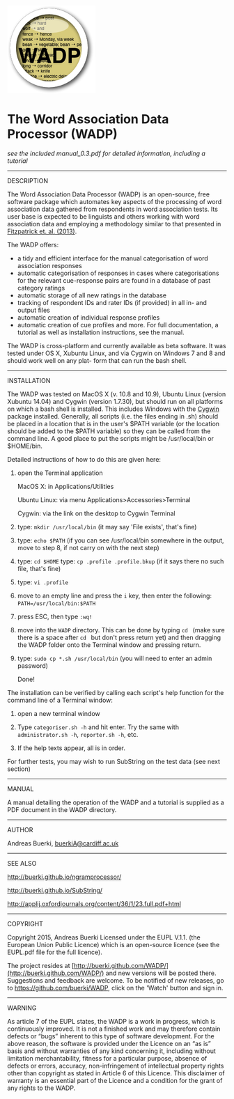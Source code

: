 ![WADP](icon.png)

The Word Association Data Processor (WADP)
======================

*see the included manual_0.3.pdf for detailed information, including a tutorial*

*******
DESCRIPTION

The Word Association Data Processor (WADP) is an open-source, free software package which automates key aspects of the processing of word association data gathered from respondents in word association tests. Its user base is expected to be linguists and others working with word association data and employing a methodology similar to that presented in [Fitzpatrick et. al. (2013)](http://applij.oxfordjournals.org/content/36/1/23.full.pdf+html).



The WADP offers:

- a tidy and efficient interface for the manual categorisation of word association responses
- automatic categorisation of responses in cases where categorisations for the relevant cue-response pairs are found in a database of past category ratings
- automatic storage of all new ratings in the database
- tracking of respondent IDs and rater IDs (if provided) in all in- and output files
- automatic creation of individual response profiles
- automatic creation of cue profiles
and more. For full documentation, a tutorial as well as installation instructions, see the manual.


The WADP is cross-platform and currently available as beta software. It was
tested under OS X, Xubuntu Linux, and via Cygwin on Windows 7 and 8 and should work well on any plat-
form that can run the bash shell.

*******
INSTALLATION


The WADP was tested on MacOS X (v. 10.8 and 10.9), Ubuntu Linux (version Xubuntu 14.04) and Cygwin (version 1.7.30), but should run on all platforms on which a bash shell is installed. This includes Windows with the [Cygwin](cygwin.com) package installed.
Generally, all scripts (i.e. the files ending in .sh) should be placed in a location that is in the user's $PATH variable (or the location should be added to the $PATH variable) so they can be called from the command line. A good place to put the scripts might be /usr/local/bin or $HOME/bin.

Detailed instructions of how to do this are given here:

1. open the Terminal application 

      MacOS X: in Applications/Utilities
      
      Ubuntu Linux: via menu Applications>Accessories>Terminal
      
      Cygwin: via the link on the desktop to Cygwin Terminal
2. type: `mkdir /usr/local/bin`	(it may say 'File exists', that's fine)
3. type: `echo $PATH` (if you can see /usr/local/bin somewhere in the
      output, move to step 8, if not carry on with the next step)
4. type: `cd $HOME`
      type: `cp .profile .profile.bkup` (if it says there no such file,
      that's fine)
5. type: `vi .profile`
6. move to an empty line and press the `i` key, then enter the
      following: `PATH=/usr/local/bin:$PATH`
7. press ESC, then type `:wq!`
8. move into the `WADP` directory. This can be done by typing `cd ` (make sure there is a space after `cd ` but don't press return yet) and then dragging the WADP folder onto the Terminal window and pressing return.
9. type: `sudo cp *.sh /usr/local/bin` (you will need to enter an admin password)

      Done!

The installation can be verified by calling each script's help function for the command line of a Terminal window:

1. open a new terminal window

2. Type `categoriser.sh -h` and hit enter. Try the same with `administrator.sh -h`, `reporter.sh -h`, etc.

3. If the help texts appear, all is in order.

For further tests, you may wish to run SubString on the test data (see next section)

*******
MANUAL

A manual detailing the operation of the WADP and a tutorial is supplied as a PDF document in the WADP directory.


*******
AUTHOR

Andreas Buerki, <buerkiA@cardiff.ac.uk>  

******
SEE ALSO

http://buerki.github.io/ngramprocessor/

http://buerki.github.io/SubString/

http://applij.oxfordjournals.org/content/36/1/23.full.pdf+html

*********
COPYRIGHT

Copyright 2015, Andreas Buerki
Licensed under the EUPL V.1.1. (the European Union Public Licence) which is an open-source licence (see the EUPL.pdf file for the full licence).

The project resides at [http://buerki.github.com/WADP/](http://buerki.github.com/WADP/) and new versions will be posted there. Suggestions and feedback are welcome. To be notified of new releases, go to https://github.com/buerki/WADP, click on the 'Watch' button and sign in.

*******
WARNING

As article 7 of the EUPL states, the WADP is a work in progress, which is continuously improved. It is not a finished work and may therefore contain defects or “bugs” inherent to this type of software development.
For the above reason, the software is provided under the Licence on an “as is” basis and without warranties of any kind concerning it, including without limitation merchantability, fitness for a particular purpose, absence of defects or errors, accuracy, non-infringement of intellectual property rights other than copyright as stated in Article 6 of this Licence.
This disclaimer of warranty is an essential part of the Licence and a condition for the grant of any rights to the WADP.
